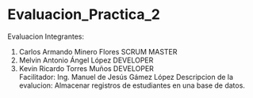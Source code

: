 # Evaluacion_Practica_2
Evaluacion
Integrantes:  
1. Carlos Armando Minero Flores SCRUM MASTER 
2. Melvin Antonio Ángel López DEVELOPER 
3. Kevin Ricardo Torres Muños DEVELOPER  
Facilitador: Ing. Manuel de Jesús Gámez López 
Descripcion de la evalucion: Almacenar  registros de estudiantes en una base de datos.   
